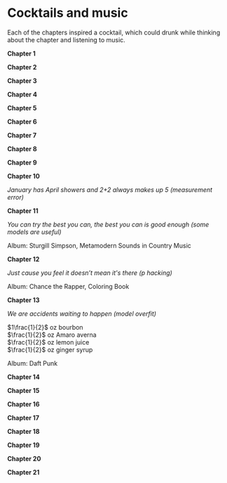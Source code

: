 

# Cocktails and music

Each of the chapters inspired a cocktail, which could drunk while thinking about the chapter and listening to music.

**Chapter 1**


**Chapter 2**


**Chapter 3**


**Chapter 4**


**Chapter 5**


**Chapter 6**


**Chapter 7**


**Chapter 8**


**Chapter 9**



**Chapter 10**

*January has April showers and 2+2 always makes up 5 (measurement error)* 


**Chapter 11**

*You can try the best you can, the best you can is good enough (some models are useful)*

Album: Sturgill Simpson, Metamodern Sounds in Country Music


**Chapter 12**

*Just cause you feel it doesn’t mean it's there (p hacking)*

Album: Chance the Rapper, Coloring Book


**Chapter 13**

*We are accidents waiting to happen (model overfit)*

$1\frac{1}{2}$ oz bourbon  
$\frac{1}{2}$ oz Amaro averna  
$\frac{1}{2}$ oz lemon juice  
$\frac{1}{2}$ oz ginger syrup

Album: Daft Punk

**Chapter 14**


**Chapter 15**


**Chapter 16**


**Chapter 17**


**Chapter 18**


**Chapter 19**


**Chapter 20**


**Chapter 21**

